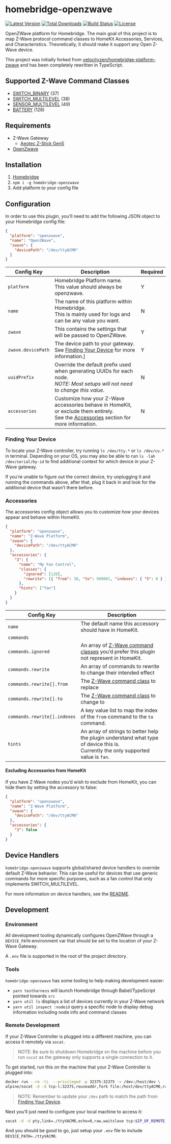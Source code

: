# homebridge-openzwave

[![Latest Version](https://img.shields.io/npm/v/homebridge-openzwave.svg)](https://www.npmjs.com/package/homebridge-openzwave)
[![Total Downloads](https://img.shields.io/npm/dt/homebridge-openzwave.svg)](https://www.npmjs.com/package/homebridge-openzwave)
[![Build Status](https://cloud.drone.io/api/badges/shnhrrsn/homebridge-openzwave/status.svg)](https://cloud.drone.io/shnhrrsn/homebridge-openzwave)
[![License](https://img.shields.io/npm/l/homebridge-openzwave.svg)](https://www.npmjs.com/package/homebridge-openzwave)

OpenZWave platform for Homebridge. The main goal of this project is to map Z-Wave protocol command classes to HomeKit Accessories, Services, and Characteristics. Theoretically, it should make it support any Open Z-Wave device.

This project was initially forked from [velocityzen/homebridge-platform-zwave](https://github.com/velocityzen/homebridge-platform-zwave) and has been completely rewritten in TypeScript.

## Supported Z-Wave Command Classes

- [SWITCH_BINARY](src/Accessories/Drivers/switchBinaryDriver.ts) (37)
- [SWITCH_MULTILEVEL](src/Accessories/Drivers/switchMultiLevelDriver.ts) (38)
- [SENSOR_MULTILEVEL](src/Accessories/Drivers/sensorMultiLevelDriver.ts) (49)
- [BATTERY](src/Accessories/Drivers/batteryDriver.ts) (128)

## Requirements

- Z-Wave Gateway
  - [Aeotec Z-Stick Gen5](https://aeotec.com/z-wave-usb-stick)
- [OpenZwave](https://github.com/OpenZWave/open-zwave)

## Installation

1. [Homebridge](https://github.com/nfarina/homebridge)
2. `npm i -g homebridge-openzwave`
3. Add platform to your config file

## Configuration

In order to use this plugin, you’ll need to add the following JSON object to your Homebridge config file:

```json
{
  "platform": "openzwave",
  "name": "OpenZWave",
  "zwave": {
    "devicePath": "/dev/ttyACM0"
  }
}
```

| Config Key         | Description                                                                                                                                             | Required |
| ------------------ | ------------------------------------------------------------------------------------------------------------------------------------------------------- | -------- |
| `platform`         | Homebridge Platform name.<br>This value should always be openzwave.                                                                                     | Y        |
| `name`             | The name of this platform within Homebridge.<br>This is mainly used for logs and can be any value you want.                                             | N        |
| `zwave`            | This contains the settings that will be passed to OpenZWave.                                                                                            | Y        |
| `zwave.devicePath` | The device path to your gateway.<br>See [Finding Your Device](#finding-your-device) for more information.]                                              | Y        |
| `uuidPrefix`       | Override the default prefix used when generating UUIDs for each node.<br>_NOTE: Most setups will not need to change this value._                        | N        |
| `accessories`      | Customize how your Z-Wave accessories behave in HomeKit, or exclude them entirely.<br>See the [Accessories](#accessories) section for more information. | N        |

### Finding Your Device

To locate your Z-Wave controller, try running `ls /dev/tty.*` or `ls /dev/cu.*` in terminal. Depending on your OS, you may also be able to run `ls -lah /dev/serial/by-id` to find additional context for which device in your Z-Wave gateway.

If you’re unable to figure out the correct device, try unplugging it and running the commands above, after that, plug it back in and look for the additional device that wasn’t there before.

### Accessories

The accessories config object allows you to customize how your devices appear and behave within HomeKit.

```json
{
  "platform": "openzwave",
  "name": "Z-Wave Platform",
  "zwave": {
    "devicePath": "/dev/ttyACM0"
  },
  "accessories": {
    "3": {
      "name": "My Fan Control",
      "classes": {
        "ignored": [128],
        "rewrite": [{ "from": 38, "to": 999001, "indexes": { "5": 0 } }]
      },
      "hints": ["fan"]
    }
  }
}
```

| Config Key                   | Description                                                                                                                           |
| ---------------------------- | ------------------------------------------------------------------------------------------------------------------------------------- |
| `name`                       | The default name this accessory should have in HomeKit.                                                                               |
| `commands`                   |                                                                                                                                       |
| `commands.ignored`           | An array of [Z-Wave command classes](src/Zwave/CommandClass.ts) you’d prefer this plugin not represent in HomeKit.                    |
| `commands.rewrite`           | An array of commands to rewrite to change their intended effect                                                                       |
| `commands.rewrite[].from`    | The [Z-Wave command class](src/Zwave/CommandClass.ts) to replace                                                                      |
| `commands.rewrite[].to`      | The [Z-Wave command class](src/Zwave/CommandClass.ts) to change to                                                                    |
| `commands.rewrite[].indexes` | A key value list to map the index of the `from` command to the `to` command.                                                          |
| `hints`                      | An array of strings to better help the plugin understand what type of device this is.<br>Currently the only supported value is `fan`. |

#### Excluding Accessories from HomeKit

If you have Z-Wave nodes you’d wish to exclude from HomeKit, you can hide them by setting the accessory to false:

```json
{
  "platform": "openzwave",
  "name": "Z-Wave Platform",
  "zwave": {
    "devicePath": "/dev/ttyACM0"
  },
  "accessories": {
    "3": false
  }
}
```

## Device Handlers

`homebridge-openzwave` supports global/shared device handlers to override default Z-Wave behavior. This can be useful for devices that use generic commands for more specific purposes, such as a fan control that only implements SWITCH_MULTILEVEL.

For more information on device handlers, see the [README](src/Devices/README.markdown).

## Development

### Environment

All development tooling dynamically configures OpenZWave through a `DEVICE_PATH` environment var that should be set to the location of your Z-Wave Gateway.

A `.env` file is supported in the root of the project directory.

### Tools

`homebridge-openzwave` has some tooling to help making development easier:

- `yarn testharness` will launch Homebridge through Babel/TypeScript pointed towards `src`
- `yarn util ls` displays a list of devices currently in your Z-Wave network
- `yarn util inspect :nodeid` query a specific node to display debug information including node info and command classes

### Remote Development

If your Z-Wave Controller is plugged into a different machine, you can access it remotely via `socat`.

> NOTE: Be sure to shutdown Homebridge on the machine before you run `socat` as the gateway only supports a single connection to it.

To get started, run this on the machine that your Z-Wave Controller is plugged into:

```bash
docker run --rm -ti  --privileged -p 32375:32375 -v /dev:/host/dev \
alpine/socat -d -d tcp-l:32375,reuseaddr,fork file:/host/dev/ttyACM0,raw,nonblock,echo=0
```

> NOTE: Remember to update your `/dev` path to match the path from [Finding Your Device](#finding-your-device).

Next you’ll just need to configure your local machine to access it:

```bash
socat -d -d pty,link=./ttyVACM0,echo=0,raw,waitslave tcp:$IP_OF_REMOTE_MACHINE:32375
```

And you should be good to go, just setup your `.env` file to include `DEVICE_PATH=./ttyVACM0`.

